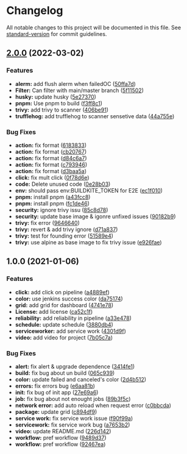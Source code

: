 # Changelog

All notable changes to this project will be documented in this file. See [standard-version](https://github.com/conventional-changelog/standard-version) for commit guidelines.

## [2.0.0](https://github.com/guzhongren/Powerboard/compare/v1.0.0...v2.0.0) (2022-03-02)

### Features

- **alerm:** add flush alerm when failedOC ([50ffa7d](https://github.com/guzhongren/Powerboard/commit/50ffa7d2c737b32be8db6ad0644e2184331ef36d))
- **Filter:** Can filter with main/master branch ([5f11502](https://github.com/guzhongren/Powerboard/commit/5f11502b4f27d5b074b9dd86084e2709b780b92a))
- **husky:** update husky ([5e27370](https://github.com/guzhongren/Powerboard/commit/5e27370f4dd79d849eaab9ffa51e18144b27b6ff))
- **pnpm:** Use pnpm to build ([f3ff8c1](https://github.com/guzhongren/Powerboard/commit/f3ff8c10507667aa1c5c0df4c115b08fa9e63808))
- **trivy:** add trivy to scanner ([406be91](https://github.com/guzhongren/Powerboard/commit/406be91ef915de42dcb66214b7984beb83a4c230))
- **trufflehog:** add trufflehog to scanner sensetive data ([44a755e](https://github.com/guzhongren/Powerboard/commit/44a755e17db9a2352db0eafc81b8c09eb5427439))

### Bug Fixes

- **action:** fix format ([6183833](https://github.com/guzhongren/Powerboard/commit/6183833adc5bfaa8aa7eddc1ad9be37744c44c69))
- **action:** fix format ([cb20767](https://github.com/guzhongren/Powerboard/commit/cb20767f95b380af37b29ec660884e3752c2cb47))
- **action:** fix format ([d84c6a7](https://github.com/guzhongren/Powerboard/commit/d84c6a7a8e35c6d3f8c1f58a7e4606b57f5fc1e1))
- **action:** fix format ([c793946](https://github.com/guzhongren/Powerboard/commit/c793946362db8412971125207960478a1be5872e))
- **action:** fix format ([d3baa5a](https://github.com/guzhongren/Powerboard/commit/d3baa5a466d78c1e3ca2e9c9eb5de0831b2ce1bd))
- **click:** fix mult click ([0f78d6e](https://github.com/guzhongren/Powerboard/commit/0f78d6e06870cc7bf1a5e741df7f2042acd44c72))
- **code:** Delete unused code ([0e28b03](https://github.com/guzhongren/Powerboard/commit/0e28b0348a425b9f6a4639fa4d057e78923b29bf))
- **env:** should pass env:BUILDKITE_TOKEN for E2E ([ec1f010](https://github.com/guzhongren/Powerboard/commit/ec1f01085a72ac924e5e4be93cce3d7ce945fd2d))
- **pnpm:** install pnpm ([a43fcc8](https://github.com/guzhongren/Powerboard/commit/a43fcc87b079f6918cb6d48f039d1b1c064ce43f))
- **pnpm:** install pnpm ([fc1de46](https://github.com/guzhongren/Powerboard/commit/fc1de4694a62fc2e7e4da5d6a9a927a857917453))
- **security:** ignore trivy issu ([85c8d78](https://github.com/guzhongren/Powerboard/commit/85c8d78616b24e2800e4c56bbde3448d19d7fe8e))
- **security:** update base image & igonre unfixed issues ([90182b9](https://github.com/guzhongren/Powerboard/commit/90182b9b3770aeb28a6e566208334dd0c6f8f725))
- **trivy:** fix error ([9646640](https://github.com/guzhongren/Powerboard/commit/9646640c3000050b4baef7789026e2d5b12b9a02))
- **trivy:** revert & add trivy ignore ([d71a837](https://github.com/guzhongren/Powerboard/commit/d71a8374a6843faca40d05e0f2979efddc1d6bc9))
- **trivy:** test for founding error ([51589e4](https://github.com/guzhongren/Powerboard/commit/51589e40ec27230249f8a51f0845fa8180847265))
- **trivy:** use alpine as base image to fix trivy issue ([e926fae](https://github.com/guzhongren/Powerboard/commit/e926fae13b2bda5fae44578ff9ae02c874876031))

## 1.0.0 (2021-01-06)

### Features

- **click:** add click on pipeline ([a4889ef](https://github.com/guzhongren/Buildite-Dashboard/commit/a4889ef3e862a1d445a4938f4dbc56247435f7bf))
- **color:** use jenkins success color ([da75174](https://github.com/guzhongren/Buildite-Dashboard/commit/da75174d99add57561ce44fd436367169e5bde44))
- **grid:** add grid for dashboard ([4741e78](https://github.com/guzhongren/Buildite-Dashboard/commit/4741e785f9bcc63a07db7fa32c871a57f0e8e40d))
- **License:** add license ([ca52c1f](https://github.com/guzhongren/Buildite-Dashboard/commit/ca52c1f6cc90d0e4be28031c0798a03f6c70593e))
- **reliability:** add reliability in pipeline ([a33e478](https://github.com/guzhongren/Buildite-Dashboard/commit/a33e47847216a72207f8e31ae32f39d39eff55c3))
- **schedule:** update schedule ([3880db4](https://github.com/guzhongren/Buildite-Dashboard/commit/3880db4ce23f4bfcedfe4dcb579e979eed92d9ec))
- **serviceworker:** add service work ([4301d9f](https://github.com/guzhongren/Buildite-Dashboard/commit/4301d9f68bfbcbf895dfd31c7eaadbdc8f63cd5b))
- **video:** add video for project ([7b05c7a](https://github.com/guzhongren/Buildite-Dashboard/commit/7b05c7a9228445562e87637f187483c2664cada3))

### Bug Fixes

- **alert:** fix alert & upgrade dependence ([3414fe1](https://github.com/guzhongren/Buildite-Dashboard/commit/3414fe11616adc61c7560876969dfdaa6c4877b7))
- **build:** fix bug about un build ([065c939](https://github.com/guzhongren/Buildite-Dashboard/commit/065c93992a89a336c7d276e2932bbd3d181c702c))
- **color:** update failed and canceled's color ([2d4b512](https://github.com/guzhongren/Buildite-Dashboard/commit/2d4b512ef2ea0a7c73fe4636d1cb789d83dcb6d6))
- **errors:** fix errors bug ([e6aa81b](https://github.com/guzhongren/Buildite-Dashboard/commit/e6aa81b6952d8d64521561d9b95edd310c15cee2))
- **init:** fix bug of init app ([27e69a6](https://github.com/guzhongren/Buildite-Dashboard/commit/27e69a68217a740517a5c9b33c417e0b14d440e7))
- **job:** fix bug about not enought jobs ([89b3f5c](https://github.com/guzhongren/Buildite-Dashboard/commit/89b3f5c9f452503d463bea72547c3b68f65bcee2))
- **network error:** add auto reload when request error ([c0bbcda](https://github.com/guzhongren/Buildite-Dashboard/commit/c0bbcda0413f1990d96ee30eb886f7a578f80131))
- **package:** update grid ([c894df9](https://github.com/guzhongren/Buildite-Dashboard/commit/c894df98abf0ffea7768c3d44ae48f72f2115d07))
- **service work:** fix service work issue ([f90f99a](https://github.com/guzhongren/Buildite-Dashboard/commit/f90f99a297964761b25507b35cc31d0a79c774e8))
- **servicework:** fix service work bug ([a7653b2](https://github.com/guzhongren/Buildite-Dashboard/commit/a7653b24c8c7e46a9f6d829c73a21b6a85ed62f9))
- **video:** update README.md ([226d142](https://github.com/guzhongren/Buildite-Dashboard/commit/226d1429cd51d0f0d130b3a576918f3b328f3fcb))
- **workflow:** pref workflow ([9489d37](https://github.com/guzhongren/Buildite-Dashboard/commit/9489d379540b6e9559e0012835311ba3ae56ee32))
- **workflow:** pref workflow ([92467ea](https://github.com/guzhongren/Buildite-Dashboard/commit/92467ea543b63a1f57ad47e3bf46096e5f9beb94))
